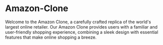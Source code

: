 # Amazon-Clone
Welcome to the Amazon Clone, a carefully crafted replica of the world's largest online retailer. Our Amazon Clone provides users with a familiar and user-friendly shopping experience, combining a sleek design with essential features that make online shopping a breeze.
